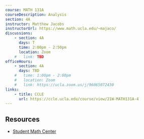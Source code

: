 ```yaml
---
course: MATH 131A
courseDescription: Analysis
section: 4A
instructor: Matthew Jacobs
instructorUrl: https://www.math.ucla.edu/~majaco/
discussions:
    - section: 4A
      days: T
      time: 2:00pm - 2:50pm
      location: Zoom
    #   link: TBD
officeHours:
    - section: 4A
      days: TBD
    #   time: 1:00pm - 2:00pm
    #   location: Zoom
    #   link: https://ucla.zoom.us/j/96065072430
links:
    - title: CCLE
      url: https://ccle.ucla.edu/course/view/21W-MATH131A-4
---
```


## Resources

-   [Student Math Center](https://ww3.math.ucla.edu/student-math-center/)
